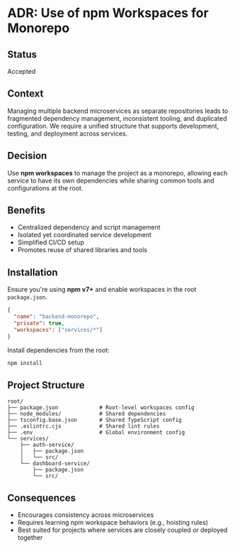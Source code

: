 # ADR: Use of npm Workspaces for Monorepo

## Status

Accepted

## Context

Managing multiple backend microservices as separate repositories leads to fragmented dependency management, inconsistent tooling, and duplicated configuration. We require a unified structure that supports development, testing, and deployment across services.

## Decision

Use **npm workspaces** to manage the project as a monorepo, allowing each service to have its own dependencies while sharing common tools and configurations at the root.

## Benefits

- Centralized dependency and script management
- Isolated yet coordinated service development
- Simplified CI/CD setup
- Promotes reuse of shared libraries and tools

## Installation

Ensure you're using **npm v7+** and enable workspaces in the root `package.json`.

```json
{
  "name": "backend-monorepo",
  "private": true,
  "workspaces": ["services/*"]
}
```

Install dependencies from the root:

```bash
npm install
```

## Project Structure

```
root/
├── package.json             # Root-level workspaces config
├── node_modules/            # Shared dependencies
├── tsconfig.base.json       # Shared TypeScript config
├── .eslintrc.cjs            # Shared lint rules
├── .env                     # Global environment config
└── services/
    ├── auth-service/
    │   ├── package.json
    │   └── src/
    └── dashboard-service/
        ├── package.json
        └── src/
```

## Consequences

- Encourages consistency across microservices
- Requires learning npm workspace behaviors (e.g., hoisting rules)
- Best suited for projects where services are closely coupled or deployed together

